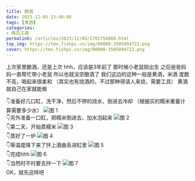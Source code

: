 ```yaml
---
title: 酿酒
date: 2023-12-05 13:40:08
tags: [黄酒]
categories: 
- 再见江湖
permalink: /articles/2023/12/05/1701754808.html
top_img: https://tmx.fishpi.cn/img/00008-3505094722.png
cover: https://tmx.fishpi.cn/img/00008-3505094722.png
--- 
```


上次家里酿酒，还是上次
hhh，应该是3年前了
那时候小老鼠刚出生
之后爸爸妈妈一直帮忙带小老鼠
所以也就没空酿酒了
我们这边的这种一般是黄酒，米酒
度数不高，喝起来很柔和
（其实也有烧酒的，不过那种得请人来烧，需要工具）
黄酒就自己在家就能做

👇准备好几口缸，洗干净，然后不停的烧水，倒进去冷却
（根据买的糯米重量计算需要多少水）
![图 1](https://tmx.fishpi.cn/img/pic_1701755513316.png)  
👇另外准备一口缸，把糯米倒进去，加水泡起来
![图 2](https://tmx.fishpi.cn/img/pic_1701755597870.png)  
👇第二天，开始蒸糯米
![图 3](https://tmx.fishpi.cn/img/pic_1701755730779.png)  
👇蒸好了一炉
![图 4](https://tmx.fishpi.cn/img/pic_1701755771403.png)  
👇等温度降下来了拌上酒曲丢进缸里
![图 5](https://tmx.fishpi.cn/img/pic_1701755807425.png)  
👇完成hhh
![图 6](https://tmx.fishpi.cn/img/pic_1701755886888.png)  
👇当然时不时要去拌一下
![图 7](https://tmx.fishpi.cn/img/pic_1701755920775.png)  
OK，就先这样吧